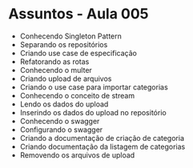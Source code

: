 # Assuntos - Aula 005

- Conhecendo Singleton Pattern
- Separando os repositórios
- Criando use case de especificação
- Refatorando as rotas
- Conhecendo o multer
- Criando upload de arquivos
- Criando o use case para importar categorias
- Conhecendo o conceito de stream
- Lendo os dados do upload
- Inserindo os dados do upload no repositório
- Conhecendo o swagger
- Configurando o swagger
- Criando a documentação de criação de categoria
- Criando documentação da listagem de categorias
- Removendo os arquivos de upload
